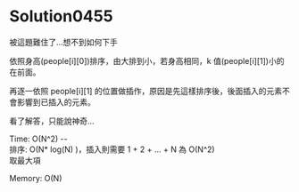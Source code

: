# Solution0455

被這題難住了...想不到如何下手

依照身高(people[i][0])排序，由大排到小，若身高相同，k 值(people[i][1])小的在前面。

再逐一依照 people[i][1] 的位置做插作，原因是先這樣排序後，後面插入的元素不會影響到已插入的元素。

看了解答，只能說神奇...

Time: O(N^2) --
<br/>排序: O(N* log(N) )，插入則需要 1 + 2 + ... + N 為 O(N^2)
<br/>取最大項

Memory: O(N)

